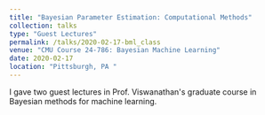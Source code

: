 ```yaml
---
title: "Bayesian Parameter Estimation: Computational Methods"
collection: talks
type: "Guest Lectures"
permalink: /talks/2020-02-17-bml_class
venue: "CMU Course 24-786: Bayesian Machine Learning"
date: 2020-02-17
location: "Pittsburgh, PA "
---
```


I gave two guest lectures in Prof. Viswanathan&apos;s graduate course in Bayesian methods for machine learning.

